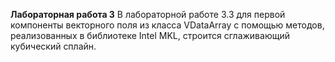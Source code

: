 **Лабораторная работа 3**
В лабораторной работе 3.3 для первой компоненты векторного поля из класса VDataArray с помощью методов, реализованных в библиотеке Intel MKL, строится сглаживающий кубический сплайн.